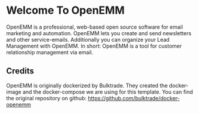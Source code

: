 # Welcome To OpenEMM

OpenEMM is a professional, web-based open source software for email marketing and automation.
OpenEMM lets you create and send newsletters and other service-emails. Additionally you can organize your Lead Management with OpenEMM.
In short:
OpenEMM is a tool for customer relationship management via email.

## Credits

OpenEMM is originally dockerized by Bulktrade. They created the docker-image and the docker-compose we are using for this template.
You can find the original repository on github:
https://github.com/bulktrade/docker-openemm
